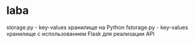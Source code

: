 # laba
storage.py - key-values хранилище на Python
fstorage.py - key-values хранилище с использованием Flask для реализации API
